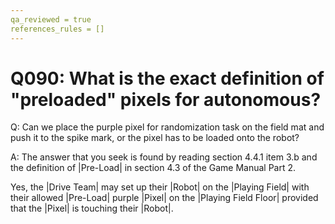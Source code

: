 ```yaml
---
qa_reviewed = true
references_rules = []
---
```


# Q090: What is the exact definition of "preloaded" pixels for autonomous?

Q: Can we place the purple pixel for randomization task on the field mat and push it to the spike mark, or the pixel has to be loaded onto the robot?

A: The answer that you seek is found by reading section 4.4.1 item 3.b and the definition of |Pre-Load| in section 4.3 of the Game Manual Part 2.

Yes, the |Drive Team| may set up their |Robot| on the |Playing Field| with their allowed |Pre-Load| purple |Pixel| on the |Playing Field Floor| provided that the |Pixel| is touching their |Robot|.
